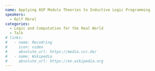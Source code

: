 ```yaml
---
name: Applying ASP Modulo Theories to Inductive Logic Programming
speakers:
  - Rolf Morel
categories:
  - Logic and Computation for the Real World
  - Talk
# links:
#   - name: Recodring
#     icon: video
#     absolute_url: https://media.ccc.de/
#   - name: Wikipedia
#     absolute_url: https://en.wikipedia.org
---
```

